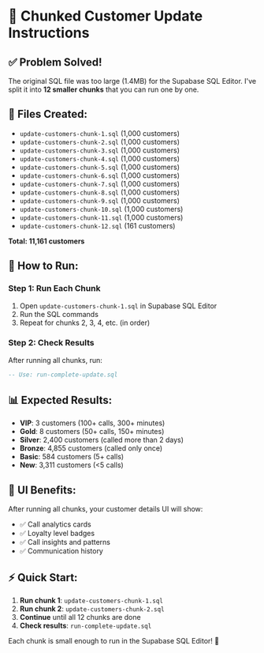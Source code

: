 # 🚀 Chunked Customer Update Instructions

## ✅ **Problem Solved!**

The original SQL file was too large (1.4MB) for the Supabase SQL Editor. I've split it into **12 smaller chunks** that you can run one by one.

## 📁 **Files Created:**

- `update-customers-chunk-1.sql` (1,000 customers)
- `update-customers-chunk-2.sql` (1,000 customers)
- `update-customers-chunk-3.sql` (1,000 customers)
- `update-customers-chunk-4.sql` (1,000 customers)
- `update-customers-chunk-5.sql` (1,000 customers)
- `update-customers-chunk-6.sql` (1,000 customers)
- `update-customers-chunk-7.sql` (1,000 customers)
- `update-customers-chunk-8.sql` (1,000 customers)
- `update-customers-chunk-9.sql` (1,000 customers)
- `update-customers-chunk-10.sql` (1,000 customers)
- `update-customers-chunk-11.sql` (1,000 customers)
- `update-customers-chunk-12.sql` (161 customers)

**Total: 11,161 customers**

## 🎯 **How to Run:**

### **Step 1: Run Each Chunk**
1. Open `update-customers-chunk-1.sql` in Supabase SQL Editor
2. Run the SQL commands
3. Repeat for chunks 2, 3, 4, etc. (in order)

### **Step 2: Check Results**
After running all chunks, run:
```sql
-- Use: run-complete-update.sql
```

## 📊 **Expected Results:**

- **VIP**: 3 customers (100+ calls, 300+ minutes)
- **Gold**: 8 customers (50+ calls, 150+ minutes)
- **Silver**: 2,400 customers (called more than 2 days)
- **Bronze**: 4,855 customers (called only once)
- **Basic**: 584 customers (5+ calls)
- **New**: 3,311 customers (<5 calls)

## 🎨 **UI Benefits:**

After running all chunks, your customer details UI will show:
- ✅ Call analytics cards
- ✅ Loyalty level badges
- ✅ Call insights and patterns
- ✅ Communication history

## ⚡ **Quick Start:**

1. **Run chunk 1**: `update-customers-chunk-1.sql`
2. **Run chunk 2**: `update-customers-chunk-2.sql`
3. **Continue** until all 12 chunks are done
4. **Check results**: `run-complete-update.sql`

Each chunk is small enough to run in the Supabase SQL Editor! 🎉
